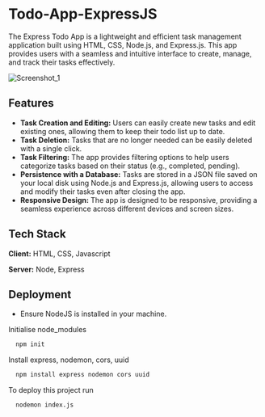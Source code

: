 # Todo-App-ExpressJS
The Express Todo App is a lightweight and efficient task management application built using HTML, CSS, Node.js, and Express.js. This app provides users with a seamless and intuitive interface to create, manage, and track their tasks effectively.

![Screenshot_1](https://github.com/tejas-rathi05/Todo-App-ExpressJS/assets/113531266/4acfdc6e-56a3-4507-a94b-d5da69b72c49)


## Features

- **Task Creation and Editing:** Users can easily create new tasks and edit existing ones, allowing them to keep their todo list up to date.
- **Task Deletion:** Tasks that are no longer needed can be easily deleted with a single click.
- **Task Filtering:** The app provides filtering options to help users categorize tasks based on their status (e.g., completed, pending).
- **Persistence with a Database:** Tasks are stored in a JSON file saved on your local disk using Node.js and Express.js, allowing users to access and modify their tasks even after closing the app.
- **Responsive Design:** The app is designed to be responsive, providing a seamless experience across different devices and screen sizes.

## Tech Stack

**Client:** HTML, CSS, Javascript

**Server:** Node, Express


## Deployment

- Ensure NodeJS is installed in your machine.

Initialise node_modules
```bash
  npm init
```

Install express, nodemon, cors, uuid 
```bash
  npm install express nodemon cors uuid
```

To deploy this project run

```bash
  nodemon index.js
```



